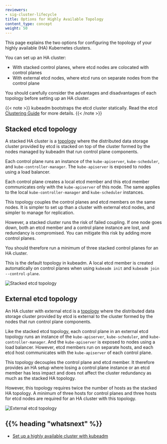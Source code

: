 ```yaml
---
reviewers:
- sig-cluster-lifecycle
title: Options for Highly Available Topology
content_type: concept
weight: 50
---
```


<!-- overview -->

This page explains the two options for configuring the topology of your highly available (HA) Kubernetes clusters.

You can set up an HA cluster:

- With stacked control planes, where etcd nodes are colocated with control planes
- With external etcd nodes, where etcd runs on separate nodes from the control plane

You should carefully consider the advantages and disadvantages of each topology before setting up an HA cluster.

{{< note >}}
kubeadm bootstraps the etcd cluster statically. Read the etcd [Clustering Guide](https://github.com/etcd-io/etcd/blob/release-3.4/Documentation/op-guide/clustering.md#static)
for more details.
{{< /note >}}



<!-- body -->

## Stacked etcd topology

A stacked HA cluster is a [topology](https://en.wikipedia.org/wiki/Network_topology) where the distributed
data storage cluster provided by etcd is stacked on top of the cluster formed by the nodes managed by
kubeadm that run control plane components.

Each control plane runs an instance of the `kube-apiserver`, `kube-scheduler`, and `kube-controller-manager`.
The `kube-apiserver` is exposed to nodes using a load balancer.

Each control plane creates a local etcd member and this etcd member communicates only with
the `kube-apiserver` of this node. The same applies to the local `kube-controller-manager`
and `kube-scheduler` instances.

This topology couples the control planes and etcd members on the same nodes. It is simpler to set up than a cluster
with external etcd nodes, and simpler to manage for replication.

However, a stacked cluster runs the risk of failed coupling. If one node goes down, both an etcd member and a control
plane instance are lost, and redundancy is compromised. You can mitigate this risk by adding more control planes.

You should therefore run a minimum of three stacked control planes for an HA cluster.

This is the default topology in kubeadm. A local etcd member is created automatically
on control planes when using `kubeadm init` and `kubeadm join --control-plane`.

![Stacked etcd topology](/images/kubeadm/kubeadm-ha-topology-stacked-etcd.svg)

## External etcd topology

An HA cluster with external etcd is a [topology](https://en.wikipedia.org/wiki/Network_topology) where the distributed data storage cluster provided by etcd is external to the cluster formed by the nodes that run control plane components.

Like the stacked etcd topology, each control plane in an external etcd topology runs an instance of the `kube-apiserver`, `kube-scheduler`, and `kube-controller-manager`. And the `kube-apiserver` is exposed to nodes using a load balancer. However, etcd members run on separate hosts, and each etcd host communicates with the `kube-apiserver` of each control plane.

This topology decouples the control plane and etcd member. It therefore provides an HA setup where
losing a control plane instance or an etcd member has less impact and does not affect
the cluster redundancy as much as the stacked HA topology.

However, this topology requires twice the number of hosts as the stacked HA topology.
A minimum of three hosts for control planes and three hosts for etcd nodes are required for an HA cluster with this topology.

![External etcd topology](/images/kubeadm/kubeadm-ha-topology-external-etcd.svg)



## {{% heading "whatsnext" %}}


- [Set up a highly available cluster with kubeadm](/docs/setup/production-environment/tools/kubeadm/high-availability/)


